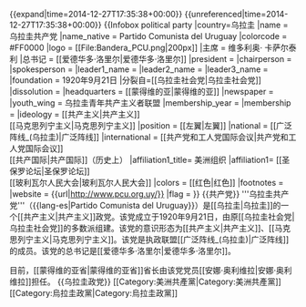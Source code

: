 {{expand|time=2014-12-27T17:35:38+00:00}}
{{unreferenced|time=2014-12-27T17:35:38+00:00}}
{{Infobox political party
|country=乌拉圭
|name = 乌拉圭共产党
|name_native = Partido Comunista del Uruguay
|colorcode = #FF0000
|logo = [[File:Bandera_PCU.png|200px]]
|主席 = 维多利奥· 卡萨尔泰利
|总书记 = [[爱德华多·洛里尔|爱德华多·洛里尔]]
|president =
|chairperson =
|spokesperson =
|leader1_name =
|leader2_name =
|leader3_name =
|foundation = 1920年9月21日
|分裂自=[[乌拉圭社会党|乌拉圭社会党]]
|dissolution =
|headquarters = [[蒙得维的亚|蒙得维的亚]]
|newspaper =
|youth_wing = 乌拉圭青年共产主义者联盟
|membership_year =
|membership =
|ideology = [[共产主义|共产主义]]<br>[[马克思列宁主义|马克思列宁主义]]
|position = [[左翼|左翼]]
|national = [[广泛阵线_(乌拉圭)|广泛阵线]]
|international = [[共产党和工人党国际会议|共产党和工人党国际会议]]<br>[[共产国际|共产国际]]（历史上）
|affiliation1_title= 美洲组织
|affiliation1= [[圣保罗论坛|圣保罗论坛]]<br>[[玻利瓦尔人民大会|玻利瓦尔人民大会]]
|colors = [[红色|红色]]
|footnotes =
|website = {{url|http://www.pcu.org.uy/}}
|flag = 
}}
{{共产党}}
'''乌拉圭共产党'''（{{lang-es|Partido Comunista del Uruguay}}）是[[乌拉圭|乌拉圭]]的一个[[共产主义|共产主义]]政党。该党成立于1920年9月21日，由原[[乌拉圭社会党|乌拉圭社会党]]的多数派组建。该党的意识形态为[[共产主义|共产主义]]、[[马克思列宁主义|马克思列宁主义]]。该党是执政联盟[[广泛阵线_(乌拉圭)|广泛阵线]]的成员。该党的总书记是[[爱德华多·洛里尔|爱德华多·洛里尔]]。

目前，[[蒙得维的亚省|蒙得维的亚省]]省长由该党党员[[安娜·奥利维拉|安娜·奥利维拉]]担任。
{{乌拉圭政党}}
[[Category:美洲共產黨|Category:美洲共產黨]]
[[Category:烏拉圭政黨|Category:烏拉圭政黨]]